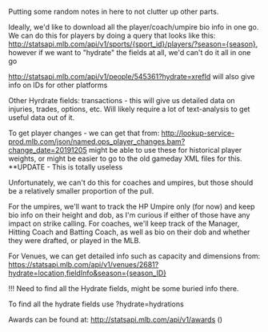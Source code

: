 Putting some random notes in here to not clutter up other parts.

Ideally, we'd like to download all the player/coach/umpire bio info in one go. We can do this for players by doing a query
that looks like this: http://statsapi.mlb.com/api/v1/sports/{sport_id}/players/?season={season}, however if we want to "hydrate" the fields at all, we'd can't do it all in one go

http://statsapi.mlb.com/api/v1/people/545361?hydrate=xrefId will also give info on IDs for other platforms

Other Hyrdrate fields: transactions - this will give us detailed data on injuries, trades, options, etc. Will likely require a lot of text-analysis to get useful data out of it.

To get player changes - we can get that from: http://lookup-service-prod.mlb.com/json/named.ops_player_changes.bam?change_date=20191205 might be able to use these for historical player weights, or might be easier to go to
the old gameday XML files for this. **UPDATE - This is totally useless

Unfortunately, we can't do this for coaches and umpires, but those should be a relatively smaller proportion of the pull.

For the umpires, we'll want to track the HP Umpire only (for now) and keep bio info on their height and dob, as I'm curious if either of those have any impact on strike calling.
For coaches, we'll keep track of the Manager, Hitting Coach and Batting Coach, as well as bio on their dob and whether they were drafted, or played in the MLB.

For Venues, we can get detailed info such as capacity and dimensions from: https://statsapi.mlb.com/api/v1/venues/2681?hydrate=location,fieldInfo&season={season_ID}

!!! Need to find all the Hydrate fields, might be some buried info there.

To find all the hydrate fields use ?hydrate=hydrations

Awards can be found at: http://statsapi.mlb.com/api/v1/awards ()
